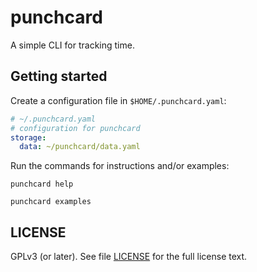# punchcard

A simple CLI for tracking time.

## Getting started

Create a configuration file in `$HOME/.punchcard.yaml`:

```yaml
# ~/.punchcard.yaml
# configuration for punchcard
storage:
  data: ~/punchcard/data.yaml
```

Run the commands for instructions and/or examples:

```
punchcard help

punchcard examples
```

## LICENSE

GPLv3 (or later). See file [LICENSE](./LICENSE) for the full license text.
